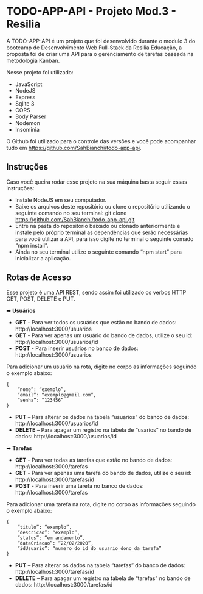 # TODO-APP-API - Projeto Mod.3 - Resilia

A TODO-APP-API é um projeto que foi desenvolvido durante o modulo 3 do bootcamp de Desenvolvimento Web Full-Stack da Resilia Educação, a proposta foi de criar uma API para o gerenciamento de tarefas baseada na metodologia Kanban.

Nesse projeto foi utilizado:
* JavaScript
* NodeJS
* Express
* Sqlite 3
* CORS
* Body Parser
* Nodemon
* Insominia


O Github foi utilizado para o controle das versões e você pode acompanhar tudo em https://github.com/SahBianchi/todo-app-api.


## Instruções
Caso você queira rodar esse projeto na sua máquina basta seguir essas instruções:

* Instale NodeJS em seu computador.
* Baixe os arquivos deste repositório ou clone o repositório utilizando o seguinte comando no seu terminal: git clone https://github.com/SahBianchi/todo-app-api.git
* Entre na pasta do repositório baixado ou clonado anteriormente e instale pelo próprio terminal as dependências que serão necessárias para você utilizar a API, para isso digite no terminal o seguinte comado “npm install”. 
* Ainda no seu terminal utilize o seguinte comando “npm start” para inicializar a aplicação.


## Rotas de Acesso
Esse projeto é uma API REST, sendo assim foi utilizado os verbos HTTP GET, POST, DELETE e PUT.

➡ **Usuários** 
* **GET** - Para ver todos os usuários que estão no bando de dados: http://localhost:3000/usuarios 
* **GET** - Para ver apenas um usuário do bando de dados, utilize o seu id: http://localhost:3000/usuarios/id
* **POST** - Para inserir usuários no banco de dados: http://localhost:3000/usuarios

Para adicionar um usuário na rota, digite no corpo as informações seguindo o exemplo abaixo:

    {
        “nome”: “exemplo”,
        “email”: “exemplo@gmail.com”,
        “senha”: “123456”
    }


* **PUT** – Para alterar os dados na tabela “usuarios” do banco de dados: http://localhost:3000/usuarios/id
* **DELETE** – Para apagar um registro na tabela de “usarios” no bando de dados: 
http://localhost:3000/usuarios/id

➡ **Tarefas** 
* **GET** - Para ver todas as tarefas que estão no bando de dados: http://localhost:3000/tarefas 
* **GET** - Para ver apenas uma tarefa do bando de dados, utilize o seu id: http://localhost:3000/tarefas/id
* **POST** - Para inserir uma tarefa no banco de dados: http://localhost:3000/tarefas

Para adicionar uma tarefa na rota, digite no corpo as informações seguindo o exemplo abaixo:

    {
        “titulo”: “exemplo”,
        “descricao”: “exemplo”,
        “status”: “em andamento”,
        “dataCriacao”: “22/02/2020”,
        “idUsuario”: “numero_do_id_do_usuario_dono_da_tarefa”
    }


* **PUT** – Para alterar os dados na tabela “tarefas” do banco de dados: http://localhost:3000/tarefas/id
* **DELETE** – Para apagar um registro na tabela de “tarefas” no bando de dados: 
http://localhost:3000/tarefas/id

